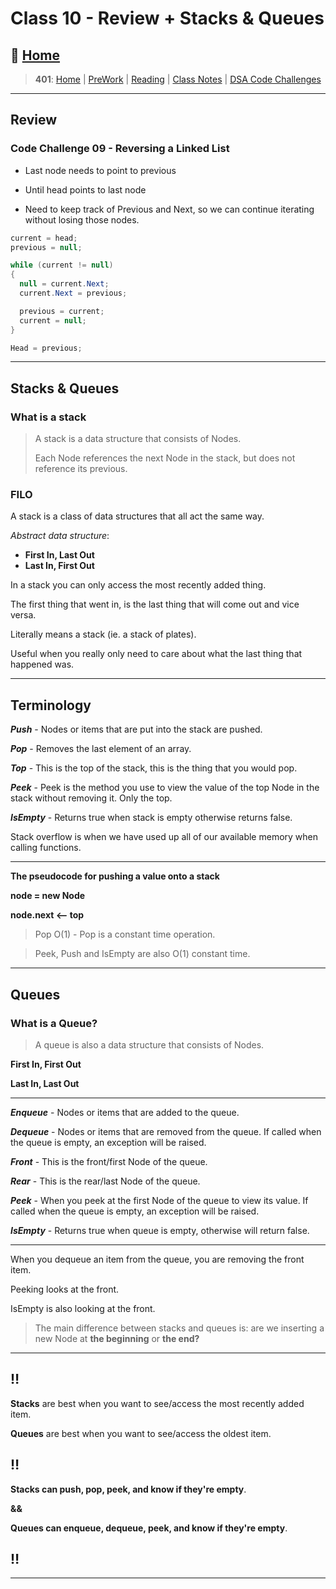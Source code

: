 # Class 10 - Review + Stacks & Queues

## 🏡 [**Home**](https://mistidinzy.github.io/ReadingNotes/)

> **401**: [Home](/c401home.md)
|
[PreWork](/401/PreworkRM.md)
|
[Reading](/401/ReadingRM.md)
|
[Class Notes](/401/ClassRM.md)
|
[DSA Code Challenges](https://mistidinzy.github.io/data-structures-and-algorithms/)
>

_____

## Review

### Code Challenge 09 - Reversing a Linked List

* Last node needs to point to previous
* Until head points to last node

* Need to keep track of Previous and Next, so we can continue iterating without losing those nodes.

```C#
current = head;
previous = null;

while (current != null)
{
  null = current.Next;
  current.Next = previous;

  previous = current;
  current = null;
} 

Head = previous;
```
_____

## Stacks & Queues

### What is a stack

> A stack is a data structure that consists of Nodes.
>
> Each Node references the next Node in the stack, but does not reference its previous.

### FILO

A stack is a class of data structures that all act the same way.

*Abstract data structure*:

* **First In, Last Out**
* **Last In, First Out**

In a stack you can only access the most recently added thing. 

The first thing that went in, is the last thing that will come out and vice versa. 

Literally means a stack (ie. a stack of plates).

Useful when you really only need to care about what the last thing that happened was.

_____

## Terminology

***Push*** - Nodes or items that are put into the stack are pushed.

***Pop*** - Removes the last element of an array.

***Top*** - This is the top of the stack, this is the thing that you would pop.

***Peek*** - Peek is the method you use to view the value of the top Node in the stack without removing it. Only the top.

***IsEmpty*** - Returns true when stack is empty otherwise returns false. 

Stack overflow is when we have used up all of our available memory when calling functions.

_____

**The pseudocode for pushing a value onto a stack**

**node = new Node**

**node.next <-- top**

> Pop O(1) - Pop is a constant time operation.

> Peek, Push and IsEmpty are also O(1) constant time.

_____

## Queues

### What is a Queue? 

> A queue is also a data structure that consists of Nodes.
>

**First In, First Out**

**Last In, Last Out**

_____

***Enqueue*** - Nodes or items that are added to the queue.

***Dequeue*** - Nodes or items that are removed from the queue. If called when the queue is empty, an exception will be raised.

***Front*** - This is the front/first Node of the queue.

***Rear*** - This is the rear/last Node of the queue.

***Peek*** - When you peek at the first Node of the queue to view its value. If called when the queue is empty, an exception will be raised.

***IsEmpty*** - Returns true when queue is empty, otherwise will return false.

_____

When you dequeue an item from the queue, you are removing the front item.

Peeking looks at the front.

IsEmpty is also looking at the front.

> The main difference between stacks and queues is: are we inserting a new Node at **the beginning** or **the end?**

_____

‼️
---

**Stacks** are best when you want to see/access the most recently added item.

**Queues** are best when you want to see/access the oldest item.

‼️ 
---

**Stacks can push, pop, peek, and know if they're empty**.

**&&**

**Queues can enqueue, dequeue, peek, and know if they're empty**.

‼️
---

_____
